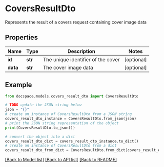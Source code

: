 # CoversResultDto

Represents the result of a covers request containing cover image data

## Properties

Name | Type | Description | Notes
------------ | ------------- | ------------- | -------------
**id** | **str** | The unique identifier of the cover | [optional] 
**data** | **str** | The cover image data | [optional] 

## Example

```python
from docspace.models.covers_result_dto import CoversResultDto

# TODO update the JSON string below
json = "{}"
# create an instance of CoversResultDto from a JSON string
covers_result_dto_instance = CoversResultDto.from_json(json)
# print the JSON string representation of the object
print(CoversResultDto.to_json())

# convert the object into a dict
covers_result_dto_dict = covers_result_dto_instance.to_dict()
# create an instance of CoversResultDto from a dict
covers_result_dto_from_dict = CoversResultDto.from_dict(covers_result_dto_dict)
```
[[Back to Model list]](../README.md#documentation-for-models) [[Back to API list]](../README.md#documentation-for-api-endpoints) [[Back to README]](../README.md)


